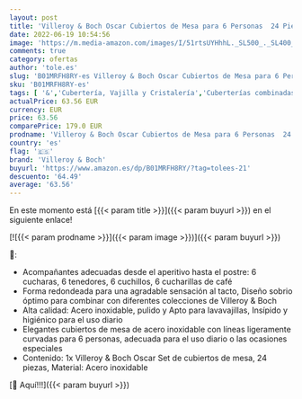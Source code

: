 ```yaml
---
layout: post
title: 'Villeroy & Boch Oscar Cubiertos de Mesa para 6 Personas  24 Piezas  Acero Inoxidable'
date: 2022-06-19 10:54:56
image: 'https://m.media-amazon.com/images/I/51rtsUYHhhL._SL500_._SL400_.jpg'
comments: true
category: ofertas
author: 'tole.es'
slug: 'B01MRFH8RY-es Villeroy & Boch Oscar Cubiertos de Mesa para 6 Personas 24...'
sku: 'B01MRFH8RY-es'
tags: [ '&','Cubertería, Vajilla y Cristalería','Cuberterías combinadas','Hogar y cocina','Juegos de cubertería','Piezas de cubertería','boch','villeroy','villeroy & boch','🇪🇸', ]
actualPrice: 63.56 EUR
currency: EUR
price: 63.56
comparePrice: 179.0 EUR
prodname: 'Villeroy & Boch Oscar Cubiertos de Mesa para 6 Personas  24 Piezas  Acero Inoxidable'
country: 'es'
flag: '🇪🇸'
brand: 'Villeroy & Boch'
buyurl: 'https://www.amazon.es/dp/B01MRFH8RY/?tag=tolees-21'
descuento: '64.49'
average: '63.56'
---
```


En este momento está [{{< param title >}}]({{< param buyurl >}}) en el siguiente enlace!

[![{{< param prodname >}}]({{< param image >}})]({{< param buyurl >}})

🔎:

- Acompañantes adecuadas desde el aperitivo hasta el postre: 6 cucharas, 6 tenedores, 6 cuchillos, 6 cucharillas de café
- Forma redondeada para una agradable sensación al tacto, Diseño sobrio óptimo para combinar con diferentes colecciones de Villeroy & Boch
- Alta calidad: Acero inoxidable, pulido y Apto para lavavajillas, Insípido y higiénico para el uso diario
- Elegantes cubiertos de mesa de acero inoxidable con líneas ligeramente curvadas para 6 personas, adecuada para el uso diario o las ocasiones especiales
- Contenido: 1x Villeroy & Boch Oscar Set de cubiertos de mesa, 24 piezas, Material: Acero inoxidable

[🛒 Aquí!!!]({{< param buyurl >}})
